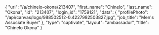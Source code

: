 {
    "url": "\/a\/chinelo-okona\/213407",
    "first_name": "Chinelo",
    "last_name": "Okona",
    "id": "213407",
    "login_id": "1759121",
    "data": {
        "profilePhoto": "\/api\/canvas\/logo\/988502512-0.4227982503827.jpg",
        "job_title": "Men's Associate Buyer"
    },
    "type": "captivate",
    "layout": "ambassador",
    "title": "Chinelo Okona"
}